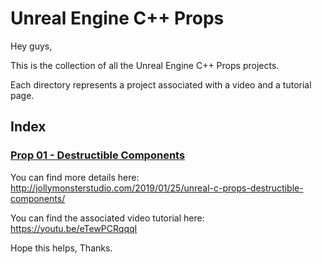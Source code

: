 # Unreal Engine C++ Props

Hey guys,

This is the collection of all the Unreal Engine C++ Props projects.

Each directory represents a project associated with a video and a tutorial page.

## Index
### [Prop 01 - Destructible Components](https://github.com/jollymonsterstudio/UnrealProps/tree/master/Props01)

You can find more details here: http://jollymonsterstudio.com/2019/01/25/unreal-c-props-destructible-components/

You can find the associated video tutorial here: https://youtu.be/eTewPCRqqqI




Hope this helps, Thanks.
